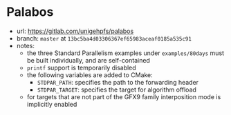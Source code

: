 # Palabos

- url: <https://gitlab.com/unigehpfs/palabos>
- branch: `master` at `13bc5ba4d03306367ef65983aceaf0185a535c91`
- notes:
  - the three Standard Parallelism examples under `examples/80days` must be
    built individually, and are self-contained
  - `printf` support is temporarily disabled
  - the following variables are added to CMake:
    - `STDPAR_PATH`: specifies the path to the forwarding header
    - `STDPAR_TARGET`: specifies the target for algorithm offload
  - for targets that are not part of the GFX9 family interposition mode is
    implicitly enabled
